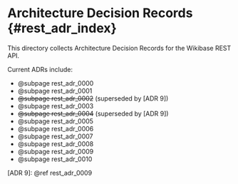# Architecture Decision Records {#rest_adr_index}

This directory collects Architecture Decision Records for the Wikibase REST API.

Current ADRs include:

* @subpage rest_adr_0000
* @subpage rest_adr_0001
* ~~@subpage rest_adr_0002~~ (superseded by [ADR 9])
* @subpage rest_adr_0003
* ~~@subpage rest_adr_0004~~ (superseded by [ADR 9])
* @subpage rest_adr_0005
* @subpage rest_adr_0006
* @subpage rest_adr_0007
* @subpage rest_adr_0008
* @subpage rest_adr_0009
* @subpage rest_adr_0010

[ADR 9]: @ref rest_adr_0009
